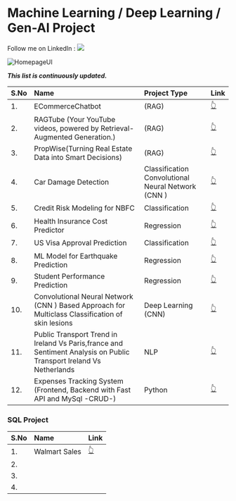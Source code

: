 # Machine Learning / Deep Learning / Gen-AI Project

Follow me on LinkedIn : [![](https://img.shields.io/badge/LinkedIn-0077B5?style=for-the-badge&logo=linkedin&logoColor=white)](https://www.linkedin.com/in/aadarsh-kushwaha-54a281194/)


![HomepageUI](./images/data_analytics.png)

***This list is continuously updated.***



| S.No | Name                                   |Project Type|  Link |
| :----| :--------------------------------------| :----------|  :----|
| 1.   | ECommerceChatbot |(RAG) | [👆](https://github.com/Aadarsh4u-code/ECommerceChatbot) |
| 2.   | RAGTube (Your YouTube videos, powered by Retrieval-Augmented Generation.) | (RAG) | [👆](https://github.com/Aadarsh4u-code/RAGTube) |
| 3.   | PropWise(Turning Real Estate Data into Smart Decisions) | (RAG) | [👆](https://github.com/Aadarsh4u-code/PropWise) |
| 4.   | Car Damage Detection | Classification Convolutional Neural Network (CNN ) | [👆](https://github.com/Aadarsh4u-code/car-damage-detection-cnn) |
| 5.   | Credit Risk Modeling for NBFC | Classification                | [👆](https://github.com/Aadarsh4u-code/Credit-Risk-Model-For-NBFC) |
| 6.   | Health Insurance Cost Predictor | Regression         | [👆](https://github.com/Aadarsh4u-code/Health-Insurance-Cost-Predictor) |
| 7.   | US Visa Approval Prediction | Classification         | [👆](https://github.com/Aadarsh4u-code/US-Visa-Approval-Prediction) |
| 8.   | ML Model for Earthquake Prediction | Regression      | [👆](https://github.com/Aadarsh4u-code/ML-Model-for-Earthquake-Prediction) |
| 9.   | Student Performance Prediction | Regression          | [👆](https://github.com/Aadarsh4u-code/mlproject?tab=readme-ov-file) |
| 10.   | Convolutional Neural Network (CNN ) Based Approach for Multiclass Classification of skin lesions | Deep Learning (CNN) |  [👆](https://github.com/Aadarsh4u-code/CNN-Approach-for-Multiclass-Classification-of-skin-lesions/tree/main)|
| 11.   | Public Transport Trend in Ireland Vs Paris,france and Sentiment Analysis on Public Transport Ireland Vs Netherlands | NLP | [👆](https://github.com/Aadarsh4u-code/Public-transport-trend)   |
| 12.   | Expenses Tracking System (Frontend, Backend with Fast API and MySql -CRUD-)                                     |Python    | [👆](https://github.com/Aadarsh4u-code/Expense-Tracking-Sysytem)  


### SQL Project

| S.No                    | Name                                    | Link |
| :---------------------- | :-------------------------------------- | :----|
| 1.                      | Walmart Sales                           | [👆](https://github.com/Aadarsh4u-code/SQL_Walmart_Sales) |
| 2.                      |                                         |    |
| 3.                      |                                         |    |
| 4.                      |                                         |    |
